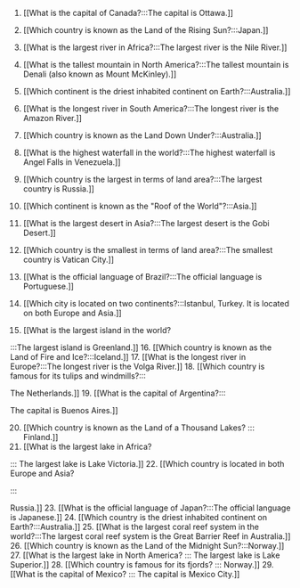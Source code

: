1. [[What is the capital of Canada?:::The capital is Ottawa.]]
2. [[Which country is known as the Land of the Rising Sun?:::Japan.]]
3. [[What is the largest river in Africa?:::The largest river is the Nile River.]]
4. [[What is the tallest mountain in North America?:::The tallest mountain is Denali (also known as Mount McKinley).]]
5. [[Which continent is the driest inhabited continent on Earth?:::Australia.]]
6. [[What is the longest river in South America?:::The longest river is the Amazon River.]]
7. [[Which country is known as the Land Down Under?:::Australia.]]
8. [[What is the highest waterfall in the world?:::The highest waterfall is Angel Falls in Venezuela.]]
9. [[Which country is the largest in terms of land area?:::The largest country is Russia.]]

10. [[Which continent is known as the "Roof of the World"?:::Asia.]]
11. [[What is the largest desert in Asia?:::The largest desert is the Gobi Desert.]]
12. [[Which country is the smallest in terms of land area?:::The smallest country is Vatican City.]]
13. [[What is the official language of Brazil?:::The official language is Portuguese.]]
14. [[Which city is located on two continents?:::Istanbul, Turkey. It is located on both Europe and Asia.]]
15. [[What is the largest island in the world?

:::The largest island is Greenland.]]
16. [[Which country is known as the Land of Fire and Ice?:::Iceland.]]
17. [[What is the longest river in Europe?:::The longest river is the Volga River.]]
18. [[Which country is famous for its tulips and windmills?:::

The Netherlands.]]
19. [[What is the capital of Argentina?:::

The capital is Buenos Aires.]]

20. [[Which country is known as the Land of a Thousand Lakes? ::: Finland.]]
21. [[What is the largest lake in Africa?

::: The largest lake is Lake Victoria.]]
22. [[Which country is located in both Europe and Asia?

:::

Russia.]]
23. [[What is the official language of Japan?:::The official language is Japanese.]]
24. [[Which country is the driest inhabited continent on Earth?:::Australia.]]
25. [[What is the largest coral reef system in the world?:::The largest coral reef system is the Great Barrier Reef in Australia.]]
26. [[Which country is known as the Land of the Midnight Sun?:::Norway.]]
27. [[What is the largest lake in North America? ::: The largest lake is Lake Superior.]]
28. [[Which country is famous for its fjords? ::: Norway.]]
29. [[What is the capital of Mexico? ::: The capital is Mexico City.]]
